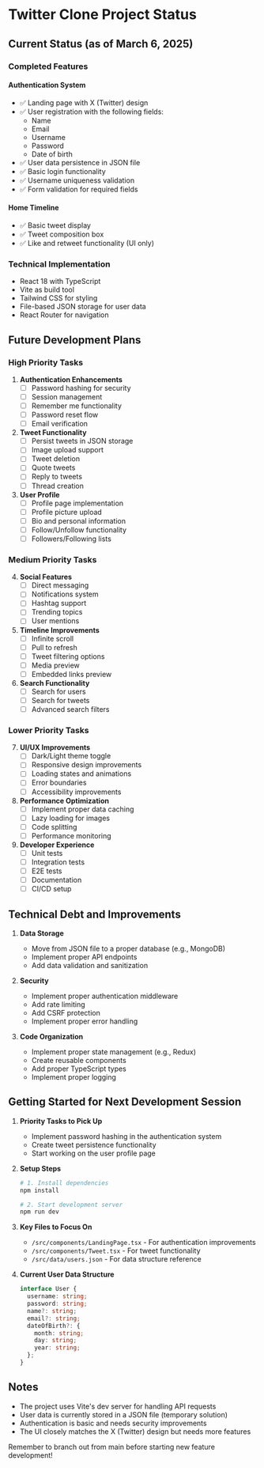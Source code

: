 # Twitter Clone Project Status

## Current Status (as of March 6, 2025)

### Completed Features

#### Authentication System
- ✅ Landing page with X (Twitter) design
- ✅ User registration with the following fields:
  - Name
  - Email
  - Username
  - Password
  - Date of birth
- ✅ User data persistence in JSON file
- ✅ Basic login functionality
- ✅ Username uniqueness validation
- ✅ Form validation for required fields

#### Home Timeline
- ✅ Basic tweet display
- ✅ Tweet composition box
- ✅ Like and retweet functionality (UI only)

### Technical Implementation
- React 18 with TypeScript
- Vite as build tool
- Tailwind CSS for styling
- File-based JSON storage for user data
- React Router for navigation

## Future Development Plans

### High Priority Tasks

1. **Authentication Enhancements**
   - [ ] Password hashing for security
   - [ ] Session management
   - [ ] Remember me functionality
   - [ ] Password reset flow
   - [ ] Email verification

2. **Tweet Functionality**
   - [ ] Persist tweets in JSON storage
   - [ ] Image upload support
   - [ ] Tweet deletion
   - [ ] Quote tweets
   - [ ] Reply to tweets
   - [ ] Thread creation

3. **User Profile**
   - [ ] Profile page implementation
   - [ ] Profile picture upload
   - [ ] Bio and personal information
   - [ ] Follow/Unfollow functionality
   - [ ] Followers/Following lists

### Medium Priority Tasks

4. **Social Features**
   - [ ] Direct messaging
   - [ ] Notifications system
   - [ ] Hashtag support
   - [ ] Trending topics
   - [ ] User mentions

5. **Timeline Improvements**
   - [ ] Infinite scroll
   - [ ] Pull to refresh
   - [ ] Tweet filtering options
   - [ ] Media preview
   - [ ] Embedded links preview

6. **Search Functionality**
   - [ ] Search for users
   - [ ] Search for tweets
   - [ ] Advanced search filters

### Lower Priority Tasks

7. **UI/UX Improvements**
   - [ ] Dark/Light theme toggle
   - [ ] Responsive design improvements
   - [ ] Loading states and animations
   - [ ] Error boundaries
   - [ ] Accessibility improvements

8. **Performance Optimization**
   - [ ] Implement proper data caching
   - [ ] Lazy loading for images
   - [ ] Code splitting
   - [ ] Performance monitoring

9. **Developer Experience**
   - [ ] Unit tests
   - [ ] Integration tests
   - [ ] E2E tests
   - [ ] Documentation
   - [ ] CI/CD setup

## Technical Debt and Improvements

1. **Data Storage**
   - Move from JSON file to a proper database (e.g., MongoDB)
   - Implement proper API endpoints
   - Add data validation and sanitization

2. **Security**
   - Implement proper authentication middleware
   - Add rate limiting
   - Add CSRF protection
   - Implement proper error handling

3. **Code Organization**
   - Implement proper state management (e.g., Redux)
   - Create reusable components
   - Add proper TypeScript types
   - Implement proper logging

## Getting Started for Next Development Session

1. **Priority Tasks to Pick Up**
   - Implement password hashing in the authentication system
   - Create tweet persistence functionality
   - Start working on the user profile page

2. **Setup Steps**
   ```bash
   # 1. Install dependencies
   npm install

   # 2. Start development server
   npm run dev
   ```

3. **Key Files to Focus On**
   - `/src/components/LandingPage.tsx` - For authentication improvements
   - `/src/components/Tweet.tsx` - For tweet functionality
   - `/src/data/users.json` - For data structure reference

4. **Current User Data Structure**
   ```typescript
   interface User {
     username: string;
     password: string;
     name?: string;
     email?: string;
     dateOfBirth?: {
       month: string;
       day: string;
       year: string;
     };
   }
   ```

## Notes
- The project uses Vite's dev server for handling API requests
- User data is currently stored in a JSON file (temporary solution)
- Authentication is basic and needs security improvements
- The UI closely matches the X (Twitter) design but needs more features

Remember to branch out from main before starting new feature development!
